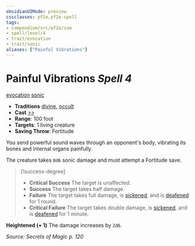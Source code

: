 ```yaml
---
obsidianUIMode: preview
cssclasses: pf2e,pf2e-spell
tags:
- compendium/src/pf2e/som
- spell/level/4
- trait/evocation
- trait/sonic
aliases: ["Painful Vibrations"]
---
```

# Painful Vibrations *Spell 4*   
[evocation](rules/traits/evocation.md "Evocation School Trait")  [sonic](rules/traits/sonic.md "Sonic Energy & Element Trait")  

- **Traditions** [divine](rules/traits/divine.md "Divine Tradition Trait"), [occult](rules/traits/occult.md "Occult Tradition Trait")
- **Cast** [>>](rules/core-rulebook/chapter-9-playing-the-game.md#Actions "Two-Action") 
- **Range**: 100 foot
- **Targets**: 1 living creature
- **Saving Throw**: Fortitude

You send powerful sound waves through an opponent's body, vibrating its bones and internal organs painfully.

The creature takes `8d6` sonic damage and must attempt a Fortitude save.

> [!success-degree] 
> - **Critical Success** The target is unaffected.
> - **Success** The target takes half damage.
> - **Failure** The target takes full damage, is [sickened](rules/conditions.md#Sickened), and is [deafened](rules/conditions.md#Deafened) for 1 round.
> - **Critical Failure** The target takes double damage, is [sickened](rules/conditions.md#Sickened), and is [deafened](rules/conditions.md#Deafened) for 1 minute.

**Heightened (+ 1)** The damage increases by `2d6`.

*Source: Secrets of Magic p. 120*